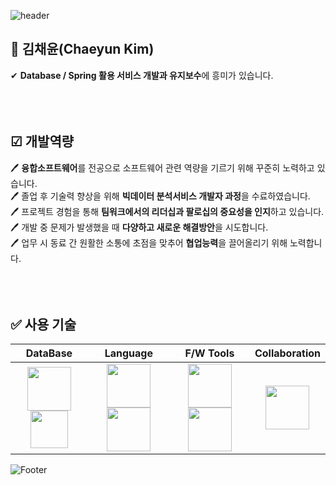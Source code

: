 ![header](https://capsule-render.vercel.app/api?type=waving&&color=65C1D9&height=150&section=header&text=Chaeyun_Kim&fontSize=65&fontColor=202020&animation=fadeIn&fontAlignY=38&descAlignY=51&descAlign=62)

##  🐣 김채윤(Chaeyun Kim)
✔ **Database / Spring 활용 서비스 개발과 유지보수**에 흥미가 있습니다. <br>
<br>
<br>
<br>


## ☑ 개발역량
🖊 **융합소프트웨어**를 전공으로 소프트웨어 관련 역량을 기르기 위해 꾸준히 노력하고 있습니다. <br>
🖊 졸업 후 기술력 향상을 위해 **빅데이터 분석서비스 개발자 과정**을 수료하였습니다. <br>
🖊 프로젝트 경험을 통해 **팀워크에서의 리더십과 팔로십의 중요성을 인지**하고 있습니다. <br>
🖊 개발 중 문제가 발생했을 때 **다양하고 새로운 해결방안**을 시도합니다. <br>
🖊 업무 시 동료 간 원활한 소통에 초점을 맞추어 **협업능력**을 끌어올리기 위해 노력합니다.<br>
<br>
<br>
<br>


## ✅ 사용 기술
| **DataBase** | **Language** | **F/W Tools** | **Collaboration** |
|:--------:|:--------:|:--------:|:--------:|
| <code><img src="https://user-images.githubusercontent.com/103620466/184141486-4bf19ebd-fb47-499a-b3f9-8d41b7848347.png" width="70"><img src="https://user-images.githubusercontent.com/103620466/184141815-ae301f1f-dcc1-42bd-bc32-f0e6f4133d6e.png" width="60"></code> | <code><img src="https://user-images.githubusercontent.com/103620466/184140341-0ece618b-551d-4dc5-baad-606c94dbc263.png" width="70"><img src="https://user-images.githubusercontent.com/103620466/184139621-5190bdf6-900b-4e14-b502-454cfb3ff237.png" width="70"></code> | <code><img src="https://user-images.githubusercontent.com/103620466/184142829-21493524-27b5-449d-b78b-0336d38c8254.png" width="70"><img src="https://user-images.githubusercontent.com/103620466/184143793-dd0b0887-6637-4711-9032-4579755be049.png" width="70"></code> | <code><img src="https://user-images.githubusercontent.com/103620466/184145273-5129039b-bd0d-4c80-a618-46705913a7c6.png" width="70"></code> |

![Footer](https://capsule-render.vercel.app/api?type=waving&color=65C1D9&height=150&section=footer)
